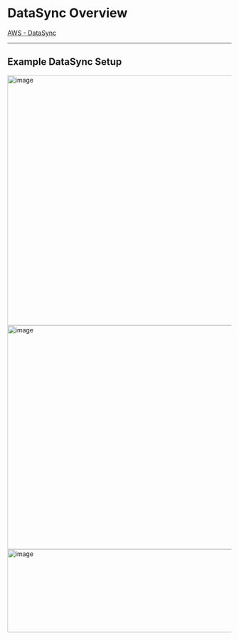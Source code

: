 # DataSync Overview

[AWS - DataSync](https://docs.aws.amazon.com/datasync/latest/userguide/what-is-datasync.html)

---
## Example DataSync Setup
<img width="697" height="562" alt="image" src="https://github.com/user-attachments/assets/6f64feef-4c2b-47f1-a534-1c049887d6ae" />
<img width="559" height="503" alt="image" src="https://github.com/user-attachments/assets/871005fa-be56-458a-8c39-f75b0bdbd602" />
<img width="551" height="187" alt="image" src="https://github.com/user-attachments/assets/ce8463bc-8ae7-404e-8ed9-1d47514f6a8c" />

